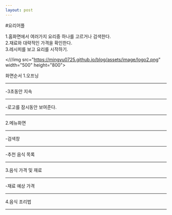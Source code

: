 ```yaml
---
layout: post
---
```


#요리어플

1.홈화면에서 여러가지 요리중 하나를 고르거나 검색한다.  
2.재료와 대략적인 가격을 확인한다.  
3.레시피를 보고 요리를 시작하기.  


<///img src="https://mingyu0725.github.io/blog/assets/image/logo2.png" width="500" height="800">


화면순서
1.오프닝
*****
-3초동안 지속
*****
-로고를 잠시동안 보여준다.
*****
2.메뉴화면
*****
-검색창
*****
-추천 음식 목록
*****
3.음식 가격 및 재료
*****
-재료 예상 가격
*****
4.음식 조리법
*****



